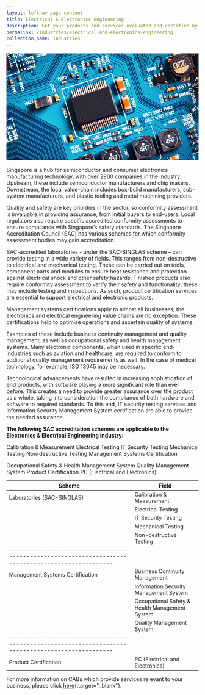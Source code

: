 ```yaml
---
layout: leftnav-page-content
title: Electrical & Electronics Engineering
description: Get your products and services evaluated and certified by a Singapore Accreditation Council (SAC)-accredited Conformity Assessment Body (CAB).
permalink: /industries/electrical-and-electronics-engineering
collection_name: industries
---
```


![Electrical & Electronics Engineering](/images/industries/electrical-and-electronics-engineering.jpg)

Singapore is a hub for semiconductor and consumer electronics manufacturing technology, with over 2900 companies in the industry. Upstream, these include semiconductor manufacturers and chip makers. Downstream, the local value-chain includes box-build manufacturers, sub-system manufacturers, and plastic tooling and metal machining providers.

Quality and safety are key priorities in the sector, so conformity assessment is invaluable in providing assurance, from initial buyers to end-users. Local regulators also require specific accredited conformity assessments to ensure compliance with Singapore’s safety standards. The Singapore Accreditation Council (SAC) has various schemes for which conformity assessment bodies may gain accreditation.

SAC-accredited laboratories - under the SAC-SINGLAS scheme – can provide testing in a wide variety of fields. This ranges from non-destructive to electrical and mechanical testing. These can be carried out on tools, component parts and modules to ensure heat resistance and protection against electrical shock and other safety hazards. Finished products also require conformity assessment to verify their safety and functionality; these may include testing and inspections. As such, product certification services are essential to support electrical and electronic products. 

Management systems certifications apply to almost all businesses; the electronics and electrical engineering value chains are no exception. These certifications help to optimise operations and ascertain quality of systems. 

Examples of these include business continuity management and quality management, as well as occupational safety and health management systems. Many electronic components, when used in specific end-industries such as aviation and healthcare, are required to conform to additional quality management requirements as well. In the case of medical technology, for example, ISO 13045 may be necessary. 

Technological advancements have resulted in increasing sophistication of end products, with software playing a more significant role than ever before. This creates a need to provide greater assurance over the product as a whole, taking into consideration the compliance of both hardware and software to required standards. To this end, IT security testing services and Information Security Management System certification are able to provide the needed assurance.

**The following SAC accreditation schemes are applicable to the Electronics & Electrical Engineering industry:**




Calibration & Measurement
Electrical Testing
IT Security Testing
Mechanical Testing
Non-destructive Testing
Management  Systems Certification


Occupational Safety & Health Management System
Quality Management System
Product Certification
PC (Electrical and Electronics)

| Scheme                                          | Field                                          |
|-------------------------------------------------|------------------------------------------------|
| Laboratories (SAC-SINGLAS)                      | Calibration & Measurement                      |
|                                                 | Electrical Testing                             |
|                                                 | IT Security Testing                            |
|                                                 | Mechanical Testing                             |
|                                                 | Non-destructive Testing                        |
|--------------------------------------------------------------------------------------------------|
| Management Systems Certification                | Business Continuity Management                 |
|                                                 | Information Security Management System         |
|                                                 | Occupational Safety & Health Management System |
|                                                 | Quality Management System                      |
|--------------------------------------------------------------------------------------------------|
| Product Certification                           | PC (Electrical and Electronics)                |

For more information on CABs which provide services relevant to your business, please click [here](/services/accreditation-services){:target="_blank"}.
